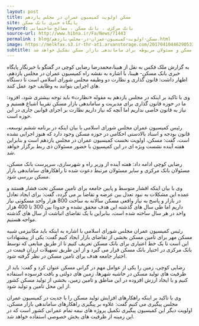 ```yaml
---
layout: post
title: مسکن اولویت کمیسیون عمران در مجلس یازدهم
site: پایگاه خبری بانک مسکن
keyword: بانک مرکزی ، بانک مسکن ، مصالح ساختمانی
source-url: http://www.hibna.ir/Fa/News/71443
permalink : blog/مسکن-اولویت-کمیسیون-عمران-در-مجلس-یازدهم.html
image: https://melkfax.s3.ir-thr-at1.arvanstorage.com/201704104462905335_Orig.jpg
subtitle: رئیس کمیسیون عمران مجلس گفت هفته آینده در کمیسیون عمران نشستی با حضور وزیر راه و شهرسازی، سرپرست بانک مسکن و مسئولان مربوطه برای ساماندهی بازار مسکن تشکیل خواهد شد.
---
```

به گزارش ملک فکس به نقل از هبینا،محمدرضا رضایی کوچی در گفتگو با خبرنگار پایگاه خبری بانک مسکن- هیبنا، با اشاره به نقشه راه کمیسیون عمران در مجلس یازدهم، اظهار داشت: قانون گذاری و نظارت دو وظیفه مجلس شورای اسلامی است تا دستگاه های اجرایی بتوانند به وظایف خود عمل کنند.

وی با تاکید بر اینکه در مجلس یازدهم به مقوله «نظارت» باید توجه بیشتری شود، افزود: ما در حوزه قانون گذاری برای مدیریت و ساماندهی بازار مسکن تقریبا اشباع هستیم و نیاز به قانون خاصی نداریم اما آنچه که نیاز داریم نظارت بر اجرای قوانین جاری در این حوزه است.

رئیس کمیسیون عمران مجلس شورای اسلامی با بیان اینکه در برنامه ششم توسعه، قانون بودجه و اسناد بالادستی احکامی در حوزه مسکن وجود دارد که هنوز اجرایی نشده است، گفت: مسکن، اولویت نخست کمیسیون عمران در مجلس یازدهم است و بنابراین هفته آینده نشست ویژه ای در این کمیسیون با حضور مسئولان ذی ربط برگزار خواهد شد.

رضایی کوچی ادامه داد: هفته آینده از وزیر راه و شهرسازی، سرپرست بانک مسکن، مسئولان بانک مرکزی و سایر مسئولان مرتبط دعوت شده تا راهکارهای ساماندهی بازار مسکن بررسی شود.

وی با بیان اینکه اقشار متوسط و پایین جامعه برای تامین مسکن تحت فشار هستند و عمده این مشکلات به نبود تعدل بین عرضه و تقاضا بر می گردد، گفت: برای ایجاد تعادل در بازار و پاسخ به نیاز واقعی مسکن سالانه به ساخت 800 هزار واحد مسکونی نیاز داریم اما طی سال های گذشته این هدف محقق نشده و حدودا بین 300 تا 400 هزار واحد در هر سال ساخته شده است، بنابراین با یک تقاضای انباشت از سال های گذشته مواجه هستیم.

رئیس کمیسیون عمران مجلس شورای اسلامی با اشاره به اینکه باید مکانیزمی شبیه مسکن مهر برای تامین مسکن بخشی از تقاضای بازار ایجاد کنیم گفت: یکی از پیشنهادات این است تا یک خط اعتباری برای بانک مسکن تعریف کنیم تا از طریق منابعی که توسط بانک مرکزی در اختیار بانک مسکن قرار می گیرد و از این طریق تسهیلات ارزان قیمت در اختیار جامعه هدف برای تامین مسکن در نظر گرفته شود.

رضایی کوچی، زمین را یکی از عوامل مهم در گرانی مسکن عنوان کرد و گفت: باید از ظرفیت های تولید مسکن در حاشیه شهرها، زمین های دولتی و بافت فرسوده استفاده کنیم و با ایجاد ارزش افزوده در این مناطق و تامین زمین، بخشی از تولید مسکن کشور از این محل تامین و تولید شود.

وی با تاکید بر اینکه راهکارهای افزایش تولید مسکن را با جدیت در کمیسیون عمران مجلس پیگیری می کنیم گفت: علاوه بر پیگیری راهکارهای ساماندهی بازار مسکن، اولویت دیگر این کمیسیون پیگیری تکمیل پروژه های نیمه تمام عمرانی کشور است که در این زمینه از ظرفیت های بخش خصوصی استفاده خواهد شد.